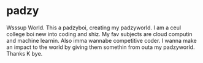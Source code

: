 # padzy

Wsssup World.
This a padzyboi, creating my padzyworld.
I am a ceul college boi new into coding and shiz.
My fav subjects are cloud computin and machine learnin.
Also imma wannabe competitive coder.
I wanna make an impact to the world by giving them somethin from outa my padzyworld.
Thanks K bye.
